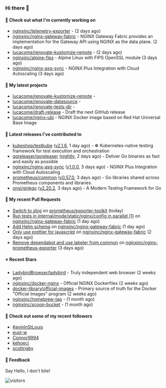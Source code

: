 ### Hi there 👋

#### 👷 Check out what I'm currently working on

- [nginxinc/telemetry-exporter](https://github.com/nginxinc/telemetry-exporter) -  (2 days ago)
- [nginxinc/nginx-gateway-fabric](https://github.com/nginxinc/nginx-gateway-fabric) - NGINX Gateway Fabric provides an implementation for the Gateway API using NGINX as the data plane. (2 days ago)
- [lucacome/renovate-kustomize-remote](https://github.com/lucacome/renovate-kustomize-remote) -  (2 days ago)
- [nginxinc/alpine-fips](https://github.com/nginxinc/alpine-fips) - Alpine Linux with FIPS OpenSSL module (3 days ago)
- [nginxinc/nginx-asg-sync](https://github.com/nginxinc/nginx-asg-sync) - NGINX Plus Integration with Cloud Autoscaling  (3 days ago)

#### 🌱 My latest projects

- [lucacome/renovate-kustomize-remote](https://github.com/lucacome/renovate-kustomize-remote) - 
- [lucacome/renovate-datasource](https://github.com/lucacome/renovate-datasource) - 
- [lucacome/renovate-tests-dir](https://github.com/lucacome/renovate-tests-dir) - 
- [lucacome/draft-release](https://github.com/lucacome/draft-release) - Draft the next GitHub release
- [lucacome/nginx-ubi](https://github.com/lucacome/nginx-ubi) - NGINX Docker image based on Red Hat Universal Base Image

#### 🔭 Latest releases I've contributed to

- [kubeshop/testkube](https://github.com/kubeshop/testkube) ([v2.1.6](https://github.com/kubeshop/testkube/releases/tag/v2.1.6), 1 day ago) - ☸️ Kubernetes-native testing framework for test execution and orchestration
- [goreleaser/goreleaser](https://github.com/goreleaser/goreleaser) ([nightly](https://github.com/goreleaser/goreleaser/releases/tag/nightly), 2 days ago) - Deliver Go binaries as fast and easily as possible
- [nginxinc/nginx-asg-sync](https://github.com/nginxinc/nginx-asg-sync) ([v1.0.0](https://github.com/nginxinc/nginx-asg-sync/releases/tag/v1.0.0), 3 days ago) - NGINX Plus Integration with Cloud Autoscaling 
- [prometheus/common](https://github.com/prometheus/common) ([v0.57.0](https://github.com/prometheus/common/releases/tag/v0.57.0), 3 days ago) - Go libraries shared across Prometheus components and libraries.
- [onsi/ginkgo](https://github.com/onsi/ginkgo) ([v2.20.2](https://github.com/onsi/ginkgo/releases/tag/v2.20.2), 3 days ago) - A Modern Testing Framework for Go

#### 🔨 My recent Pull Requests

- [Switch to slog](https://github.com/prometheus/exporter-toolkit/pull/240) on [prometheus/exporter-toolkit](https://github.com/prometheus/exporter-toolkit) (today)
- [Run tests in internal/mode/static/nginx/config in parallel (1)](https://github.com/nginxinc/nginx-gateway-fabric/pull/2493) on [nginxinc/nginx-gateway-fabric](https://github.com/nginxinc/nginx-gateway-fabric) (1 day ago)
- [Add Helm schema](https://github.com/nginxinc/nginx-gateway-fabric/pull/2492) on [nginxinc/nginx-gateway-fabric](https://github.com/nginxinc/nginx-gateway-fabric) (1 day ago)
- [Only use prettier for javascript](https://github.com/nginxinc/nginx-gateway-fabric/pull/2484) on [nginxinc/nginx-gateway-fabric](https://github.com/nginxinc/nginx-gateway-fabric) (2 days ago)
- [Remove dependabot and use labeler from common](https://github.com/nginxinc/nginx-prometheus-exporter/pull/831) on [nginxinc/nginx-prometheus-exporter](https://github.com/nginxinc/nginx-prometheus-exporter) (3 days ago)

#### ⭐ Recent Stars

- [LadybirdBrowser/ladybird](https://github.com/LadybirdBrowser/ladybird) - Truly independent web browser (2 weeks ago)
- [nginxinc/docker-nginx](https://github.com/nginxinc/docker-nginx) - Official NGINX Dockerfiles (2 weeks ago)
- [docker-library/official-images](https://github.com/docker-library/official-images) - Primary source of truth for the Docker &#34;Official Images&#34; program (2 weeks ago)
- [nginxinc/homebrew-tap](https://github.com/nginxinc/homebrew-tap) -  (1 month ago)
- [nginxinc/scoop-bucket](https://github.com/nginxinc/scoop-bucket) -  (1 month ago)

#### 👯 Check out some of my recent followers

- [KevinInStLouis](https://github.com/KevinInStLouis)
- [eust-w](https://github.com/eust-w)
- [Connor9994](https://github.com/Connor9994)
- [kehoecj](https://github.com/kehoecj)
- [scottrigby](https://github.com/scottrigby)

#### 💬 Feedback

Say Hello, I don't bite!

![visitors](https://visitor-badge.laobi.icu/badge?page_id=lucacome.visitor-badge)
#
